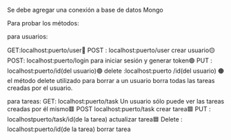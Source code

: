 Se debe agregar una conexión a base de datos Mongo

Para probar los métodos:

para usuarios:

GET:localhost:puerto/user🔴
POST : localhost:puerto/user crear usuario🟡
POST: localhost:puerto/login para iniciar sesión y generar token🟢
PUT : localhost:puerto/id(del usuario)🟣
delete :localhost:puerto /id(del usuario) 🟠
el método delete utilizado para borrar a un usuario borra todas las tareas creadas por el usuario.

para tareas:
GET: localhost:puerto/task Un usuario sólo puede ver las tareas creadas por él mismo🟥
 POST localhost:puerto/task crear tarea🟩
 PUT : localhostpuerto/task/id(de la tarea) actualizar tarea🟦
 Delete : localhost:puerto/id(de la tarea) borrar tarea


